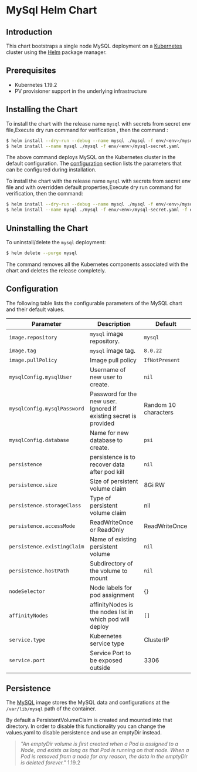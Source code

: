 #  MySql Helm Chart


## Introduction

This chart bootstraps a single node MySQL deployment on a [Kubernetes](http://kubernetes.io) cluster using the [Helm](https://helm.sh) package manager.

## Prerequisites

- Kubernetes 1.19.2
- PV provisioner support in the underlying infrastructure

## Installing the Chart

To install the chart with the release name `mysql` with secrets from secret env file,Execute dry run command for verification , then the command :

```bash
$ helm install --dry-run --debug --name mysql ./mysql -f env/<env>/mysql-secret.yaml
$ helm install --name mysql ./mysql -f env/<env>/mysql-secret.yaml
```

The above command deploys MySQL on the Kubernetes cluster in the default configuration. The [configuration](#configuration) section lists the parameters that can be configured during installation.

To install the chart with the release name `mysql` with secrets from secret env file and with overridden default properties,Execute dry run command for verification, then the command:

```bash
$ helm install --dry-run --debug --name mysql ./mysql -f env/<env>/mysql-secret.yaml -f env/<env>/mysql-values.yaml
$ helm install --name mysql ./mysql -f env/<env>/mysql-secret.yaml -f env/<env>/mysql-values.yaml
```

## Uninstalling the Chart

To uninstall/delete the `mysql` deployment:

```bash
$ helm delete --purge mysql
```

The command removes all the Kubernetes components associated with the chart and deletes the release completely.

## Configuration

The following table lists the configurable parameters of the MySQL chart and their default values.

| Parameter                                    | Description                                                                                  | Default                                              |
| -------------------------------------------- | -------------------------------------------------------------------------------------------- | ---------------------------------------------------- |
| `image.repository`                                      | `mysql` image repository.                                                                    | `mysql`                                              |
| `image.tag`                                   | `mysql` image tag.                                                                           | `8.0.22`                                             |
| `image.pullPolicy`                            | Image pull policy                                                                            | `IfNotPresent`                                       |
| `mysqlConfig.mysqlUser`                                  | Username of new user to create.                                                              | `nil`                                                |
| `mysqlConfig.mysqlPassword`                              | Password for the new user. Ignored if existing secret is provided                            | Random 10 characters                                 |
| `mysqlConfig.database`                              | Name for new database to create.                                                             | `psi`                                                |
| `persistence`                        | persistence is to recover data after pod kill                                                                | `nil`                                                |
| `persistence.size`                           | Size of persistent volume claim                                                              | 8Gi RW                                               |
| `persistence.storageClass`                   | Type of persistent volume claim                                                              | nil                                                  |
| `persistence.accessMode`                     | ReadWriteOnce or ReadOnly                                                                    | ReadWriteOnce                                        |
| `persistence.existingClaim`                  | Name of existing persistent volume                                                           | `nil`                                                |
| `persistence.hostPath`                        | Subdirectory of the volume to mount                                                          | `nil`                                                |
| `nodeSelector`                               | Node labels for pod assignment                                                               | {}                                                   |
| `affinityNodes`                                   | affinityNodes is the nodes list in which pod will deploy                                                            | `[]`                                                   |
| `service.type`                               | Kubernetes service type                                                                      | ClusterIP                                            |
| `service.port`                     | Service Port to be exposed outside                                                                      | 3306                                                 |

## Persistence

The [MySQL](https://hub.docker.com/_/mysql/) image stores the MySQL data and configurations at the `/var/lib/mysql` path of the container.

By default a PersistentVolumeClaim is created and mounted into that directory. In order to disable this functionality
you can change the values.yaml to disable persistence and use an emptyDir instead.

> *"An emptyDir volume is first created when a Pod is assigned to a Node, and exists as long as that Pod is running on that node. When a Pod is removed from a node for any reason, the data in the emptyDir is deleted forever."*
1.19.2

